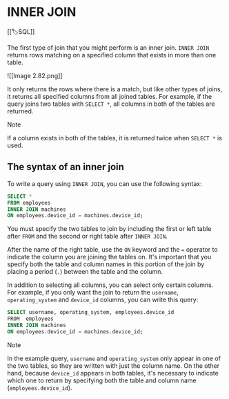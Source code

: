 
# INNER JOIN

[[🏷️SQL]]

The first type of join that you might perform is an inner join. `INNER JOIN` returns rows matching on a specified column that exists in more than one table.

![[Image 2.82.png]]

It only returns the rows where there is a match, but like other types of joins, it returns all specified columns from all joined tables. For example, if the query joins two tables with `SELECT *`, all columns in both of the tables are returned.

> [!note]
> If a column exists in both of the tables, it is returned twice when `SELECT *` is used.

## The syntax of an inner join

To write a query using `INNER JOIN`, you can use the following syntax:

```sql
SELECT *
FROM employees
INNER JOIN machines 
ON employees.device_id = machines.device_id;
```

You must specify the two tables to join by including the first or left table after `FROM` and the second or right table after `INNER JOIN`.

After the name of the right table, use the `ON` keyword and the `=` operator to indicate the column you are joining the tables on. It's important that you specify both the table and column names in this portion of the join by placing a period (`.`) between the table and the column.

In addition to selecting all columns, you can select only certain columns.  For example, if you only want the join to return the `username`, `operating_system` and `device_id` columns, you can write this query:

```sql
SELECT username, operating_system, employees.device_id
FROM  employees
INNER JOIN machines 
ON employees.device_id = machines.device_id;
```

> [!note]
> In the example query, `username` and `operating_system` only appear in one of the two tables, so they are written with just the column name. On the other hand, because `device_id` appears in both tables, it's necessary to indicate which one to return by specifying both the table and column name (`employees.device_id`).


